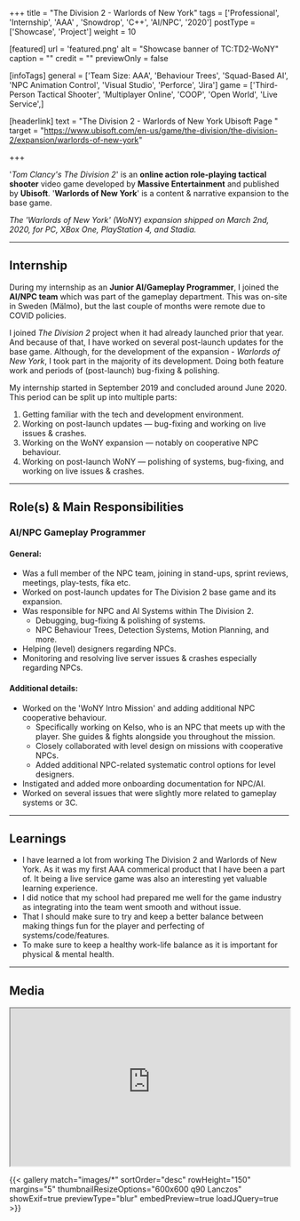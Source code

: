 +++
title = "The Division 2 - Warlords of New York"
tags = ['Professional', 'Internship', 'AAA' , 'Snowdrop', 'C++', 'AI/NPC', '2020']
postType = ['Showcase', 'Project']
weight = 10

[featured]
  url = 'featured.png'
  alt = "Showcase banner of TC:TD2-WoNY"
  caption = ""
  credit = ""
  previewOnly = false

[infoTags]
  general = ['Team Size: AAA', 'Behaviour Trees', 'Squad-Based AI', 'NPC Animation Control', 'Visual Studio', 'Perforce', 'Jira']
  game = ['Third-Person Tactical Shooter', 'Multiplayer Online', 'COOP', 'Open World', 'Live Service',]

[headerlink]
  text = "The Division 2 - Warlords of New York Ubisoft Page "
  target = "https://www.ubisoft.com/en-us/game/the-division/the-division-2/expansion/warlords-of-new-york"

+++

'*Tom Clancy's The Division 2*' is an **online action role-playing tactical shooter** video game developed by **Massive Entertainment** and published by **Ubisoft**. '**Warlords of New York**' is a content & narrative expansion to the base game.
<!--more-->
*The 'Warlords of New York' (WoNY) expansion shipped on March 2nd, 2020, for PC, XBox One, PlayStation 4, and Stadia.*

---

## Internship
During my internship as an **Junior AI/Gameplay Programmer**, I joined the **AI/NPC team** which was part of the gameplay department. This was on-site in Sweden (Mälmo), but the last couple of months were remote due to COVID policies.

I joined *The Division 2* project when it had already launched prior that year. And because of that, I have worked on several post-launch updates for the base game. Although, for the development of the expansion - *Warlords of New York*, I took part in the majority of its development. Doing both feature work and periods of (post-launch) bug-fixing & polishing.

My internship started in September 2019 and concluded around June 2020. This period can be split up into multiple parts:
<br>
1. Getting familiar with the tech and development environment.
2. Working on post-launch updates — bug-fixing and working on live issues & crashes.
3. Working on the WoNY expansion — notably on cooperative NPC behaviour.
4. Working on post-launch WoNY — polishing of systems, bug-fixing, and working on live issues & crashes.

---

## Role(s) & Main Responsibilities
### AI/NPC Gameplay Programmer
#### General:
  - Was a full member of the NPC team, joining in stand-ups, sprint reviews, meetings, play-tests, fika etc.
  - Worked on post-launch updates for The Division 2 base game and its expansion.
  - Was responsible for NPC and AI Systems within The Division 2.
    - Debugging, bug-fixing & polishing of systems.
    - NPC Behaviour Trees, Detection Systems, Motion Planning, and more.
  - Helping (level) designers regarding NPCs.
  - Monitoring and resolving live server issues & crashes especially regarding NPCs.

#### Additional details:
- Worked on the 'WoNY Intro Mission' and adding additional NPC cooperative behaviour.
  - Specifically working on Kelso, who is an NPC that meets up with the player. She guides & fights alongside you throughout the mission.
  - Closely collaborated with level design on missions with cooperative NPCs.
  - Added additional NPC-related systematic control options for level designers.
- Instigated and added more onboarding documentation for NPC/AI.
- Worked on several issues that were slightly more related to gameplay systems or 3C.

---

## Learnings
- I have learned a lot from working The Division 2 and Warlords of New York. As it was my first AAA commerical product that I have been a part of. It being a live service game was also an interesting yet valuable learning experience.
- I did notice that my school had prepared me well for the game industry as integrating into the team went smooth and without issue.
- That I should make sure to try and keep a better balance between making things fun for the player and perfecting of systems/code/features.
- To make sure to keep a healthy work-life balance as it is important for physical & mental health.

---

## Media 

<iframe width="100%" style="aspect-ratio: 16/9;" src="https://www.youtube-nocookie.com/embed/CPtkU789LYc?rel=0&modestbranding=1&%22" frameborder="1" allow="accelerometer; autoplay; encrypted-media; gyroscope; picture-in-picture" allowfullscreen></iframe>

{{< gallery match="images/*" sortOrder="desc" rowHeight="150" margins="5" thumbnailResizeOptions="600x600 q90 Lanczos" showExif=true previewType="blur" embedPreview=true loadJQuery=true >}}
